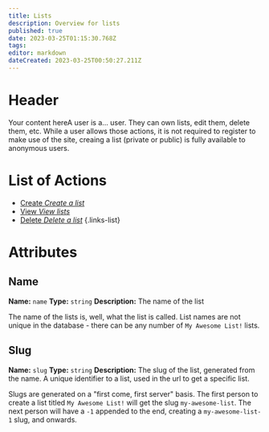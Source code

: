 ```yaml
---
title: Lists
description: Overview for lists
published: true
date: 2023-03-25T01:15:30.768Z
tags: 
editor: markdown
dateCreated: 2023-03-25T00:50:27.211Z
---
```


# Header
Your content hereA user is a... user. They can own lists, edit them, delete them, etc. While a user allows those actions, it is not required to register to make use of the site, creaing a list (private or public) is fully available to anonymous users.

# List of Actions

- [Create *Create a list*](/lists/create)
- [View *View lists*](/lists/view)
- [Delete *Delete a list*](/lists/delete)
{.links-list}


# Attributes

## Name

**Name:** `name`
**Type:** `string`
**Description:** The name of the list

The name of the lists is, well, what the list is called. List names are not unique in the database - there can be any number of `My Awesome List!` lists.

## Slug

**Name:** `slug`
**Type:** `string`
**Description:** The slug of the list, generated from the name. A unique identifier to a list, used in the url to get a specific list.

Slugs are generated on a "first come, first server" basis. The first person to create a list titled `My Awesome List!` will get the slug `my-awesome-list`. The next person will have a `-1` appended to the end, creating a `my-awesome-list-1` slug, and onwards. 